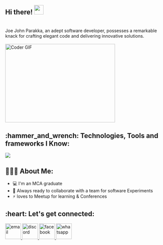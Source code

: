 <h2 align="left">
 
  <br>Hi there! <img src="https://user-images.githubusercontent.com/42378118/110234147-e3259600-7f4e-11eb-95be-0c4047144dea.gif" width="30"><br>
  </h2>
  <br>Joe John Parakka, an adept software developer, possesses a remarkable knack for crafting elegant code and delivering innovative solutions.<br>
  <br>
   
 <img alt="Coder GIF" height=250 width=350 src="https://cdn.dribbble.com/users/730703/screenshots/6581243/avento.gif" />
 
</h2> 
<h2 align="left">:hammer_and_wrench: Technologies, Tools and frameworks I Know:</h2>
<p align="left">
  <a href="https://skillicons.dev">
    <img src="https://skillicons.dev/icons?i=html,css,javascript,bootstrap,jquery,c,cpp,python,java,androidstudio,react" />
  </a>
</p>

<h2 align="left">👨🏻‍💻 About Me:</h2>

- :computer: I'm an MCA graduate
- :rocket: Always ready to collaborate with a team for software Experiments
- :zap:  loves to Meetup for learning & Conferences <br>




<h2 align="left">:heart: Let's get connected:</h2>
<p align="left">
  <a href="https://www.instagram.com/__joe.jxn__/>
 <img src="https://img.icons8.com/color/96/000000/instagram-new.png" alt="instagram"height="50px" width="50px"/>
</a>
  <a href="mailto:joejohnparakka@gmail.com">
 <img src="https://img.icons8.com/color/96/000000/gmail.png" alt="email"height="50px" width="50px"/>
</a>

<a href="https://discord.com/users/338576028731703296"/>
<img src="https://img.icons8.com/color/96/000000/discord-logo.png" alt="discord"height="50px" width="50px"/>
</a>
  <a href="https://www.facebook.com/joe.john.547389">
 <img src="https://img.icons8.com/color/96/000000/facebook.png" alt="facebook"height="50px" width="50px"/>
</a>
<a href="https://api.whatsapp.com/send?phone=9633535790"> <img src="https://img.icons8.com/color/96/000000/whatsapp.png" alt="whatsapp" height="50px" width="50px"/>
</a>

 
</p>



